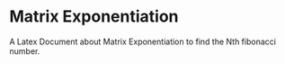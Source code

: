 # Matrix Exponentiation
A Latex Document about Matrix Exponentiation to find the Nth fibonacci number. 
